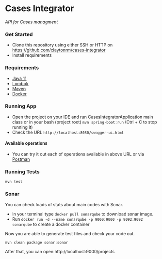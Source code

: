 # Cases Integrator
*API for Cases managment*<br>

### Get Started

* Clone this repository using either SSH or HTTP on https://github.com/claytonrm/cases-integrator
* Install requirements

### Requirements
- [Java 11](https://www.oracle.com/java/technologies/javase-downloads.html#JDK11)
- [Lombok](https://projectlombok.org/download)
- [Maven](https://maven.apache.org/download.cgi)
- [Docker](https://www.docker.com)

### Running App

* Open the project on your IDE and run CasesIntegratorApplication main class or in your bash (project root) `mvn spring-boot:run` (Ctrl + C to stop running it)
* Check the URL `http://localhost:8080/swagger-ui.html`

#### Available operations
* You can try it out each of operations available in above URL or via [Postman](https://www.getpostman.com/)

### Running Tests
```shell
mvn test
```

### Sonar

You can check loads of stats about main codes with Sonar.

* In your terminal type `docker pull sonarqube` to download sonar image. <br>
* Run `docker run -d --name sonarqube -p 9000:9000 -p 9092:9092 sonarqube` to create a docker container <br>

Now you are able to generate test files and check your code out.
```shell script
mvn clean package sonar:sonar
```

After that, you can open http://localhost:9000/projects